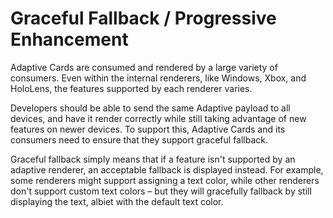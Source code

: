 # Graceful Fallback / Progressive Enhancement

Adaptive Cards are consumed and rendered by a large variety of consumers. Even within the internal renderers, like Windows, Xbox, and HoloLens, the features supported by each renderer varies.

Developers should be able to send the same Adaptive payload to all devices, and have it render correctly while still taking advantage of new features on newer devices. To support this, Adaptive Cards and its consumers need to ensure that they support graceful fallback.

Graceful fallback simply means that if a feature isn't supported by an adaptive renderer, an acceptable fallback is displayed instead. For example, some renderers might support assigning a text color, while other renderers don't support custom text colors – but they will gracefully fallback by still displaying the text, albiet with the default text color.

